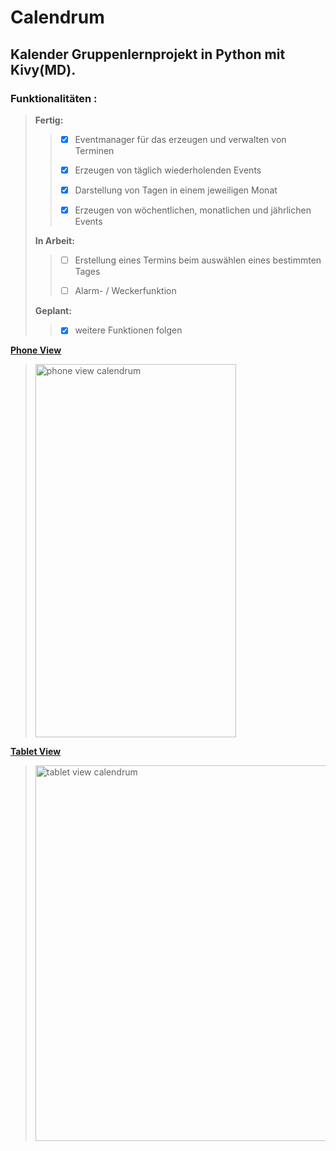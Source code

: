 # Calendrum
## Kalender Gruppenlernprojekt in Python mit Kivy(MD).
### Funktionalitäten :
> **Fertig:**
> >- [x] Eventmanager für das erzeugen und verwalten von Terminen
> >
> >- [x] Erzeugen von täglich wiederholenden Events
> > 
> >- [x] Darstellung von Tagen in einem jeweiligen Monat
> >
> >- [x] Erzeugen von wöchentlichen, monatlichen und jährlichen Events
> >
> **In Arbeit:**
> >- [ ] Erstellung eines Termins beim auswählen eines bestimmten Tages
> > 
> >- [ ] Alarm- / Weckerfunktion
> >
> **Geplant:**
> >- [x] weitere Funktionen folgen

<ins>**Phone View**</ins>
> <img width="321" height="597" alt="phone view calendrum" src="https://github.com/user-attachments/assets/945a0754-3401-4046-82dd-f5fe6cef110e" />
<ins>**Tablet View**</ins>
> <img width="801" height="601" alt="tablet view calendrum" src="https://github.com/user-attachments/assets/2ce22d5f-fe76-4a21-a310-b3401b7aa70a" />


